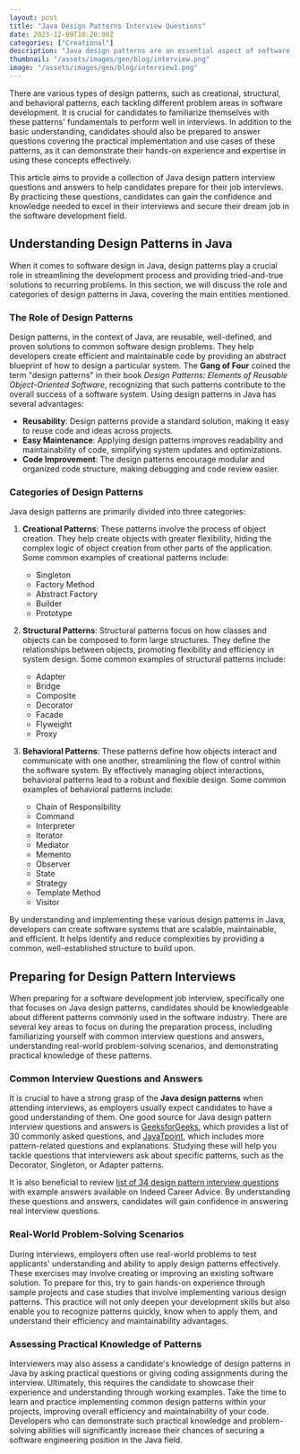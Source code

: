 ```yaml
---
layout: post
title: "Java Design Patterns Interview Questions"
date: 2023-12-09T10:20:00Z
categories: ["Creational"]
description: "Java design patterns are an essential aspect of software development, as they provide reusable solutions to commonly occurring problems in software design. By mastering Java design patterns, developers can create more efficient, flexible, and maintainable code, which is a valuable skill in today's job market. Consequently, interviewers often ask about design patterns in interviews to test a candidate's understanding of these concepts and their ability to apply them in real-world scenarios."
thumbnail: "/assets/images/gen/blog/interview.png"
image: "/assets/images/gen/blog/interview1.png"
---
```


There are various types of design patterns, such as creational, structural, and behavioral patterns, each tackling different problem areas in software development. It is crucial for candidates to familiarize themselves with these patterns' fundamentals to perform well in interviews. In addition to the basic understanding, candidates should also be prepared to answer questions covering the practical implementation and use cases of these patterns, as it can demonstrate their hands-on experience and expertise in using these concepts effectively.

This article aims to provide a collection of Java design pattern interview questions and answers to help candidates prepare for their job interviews. By practicing these questions, candidates can gain the confidence and knowledge needed to excel in their interviews and secure their dream job in the software development field.

Understanding Design Patterns in Java
-------------------------------------

When it comes to software design in Java, design patterns play a crucial role in streamlining the development process and providing tried-and-true solutions to recurring problems. In this section, we will discuss the role and categories of design patterns in Java, covering the main entities mentioned.

### The Role of Design Patterns

Design patterns, in the context of Java, are reusable, well-defined, and proven solutions to common software design problems. They help developers create efficient and maintainable code by providing an abstract blueprint of how to design a particular system. The **Gang of Four** coined the term "design patterns" in their book _Design Patterns: Elements of Reusable Object-Oriented Software_, recognizing that such patterns contribute to the overall success of a software system. Using design patterns in Java has several advantages:

*   **Reusability**: Design patterns provide a standard solution, making it easy to reuse code and ideas across projects.
*   **Easy Maintenance**: Applying design patterns improves readability and maintainability of code, simplifying system updates and optimizations.
*   **Code Improvement**: The design patterns encourage modular and organized code structure, making debugging and code review easier.

### Categories of Design Patterns

Java design patterns are primarily divided into three categories:

1.  **Creational Patterns**: These patterns involve the process of object creation. They help create objects with greater flexibility, hiding the complex logic of object creation from other parts of the application. Some common examples of creational patterns include:

    *   Singleton
    *   Factory Method
    *   Abstract Factory
    *   Builder
    *   Prototype
2.  **Structural Patterns**: Structural patterns focus on how classes and objects can be composed to form large structures. They define the relationships between objects, promoting flexibility and efficiency in system design. Some common examples of structural patterns include:

    *   Adapter
    *   Bridge
    *   Composite
    *   Decorator
    *   Facade
    *   Flyweight
    *   Proxy
3.  **Behavioral Patterns**: These patterns define how objects interact and communicate with one another, streamlining the flow of control within the software system. By effectively managing object interactions, behavioral patterns lead to a robust and flexible design. Some common examples of behavioral patterns include:

    *   Chain of Responsibility
    *   Command
    *   Interpreter
    *   Iterator
    *   Mediator
    *   Memento
    *   Observer
    *   State
    *   Strategy
    *   Template Method
    *   Visitor

By understanding and implementing these various design patterns in Java, developers can create software systems that are scalable, maintainable, and efficient. It helps identify and reduce complexities by providing a common, well-established structure to build upon.

Preparing for Design Pattern Interviews
---------------------------------------

When preparing for a software development job interview, specifically one that focuses on Java design patterns, candidates should be knowledgeable about different patterns commonly used in the software industry. There are several key areas to focus on during the preparation process, including familiarizing yourself with common interview questions and answers, understanding real-world problem-solving scenarios, and demonstrating practical knowledge of these patterns.

### Common Interview Questions and Answers

It is crucial to have a strong grasp of the **Java design patterns** when attending interviews, as employers usually expect candidates to have a good understanding of them. One good source for Java design pattern interview questions and answers is [GeeksforGeeks](https://www.geeksforgeeks.org/top-30-java-design-patterns-interview-question/), which provides a list of 30 commonly asked questions, and [JavaTpoint](https://www.javatpoint.com/java-design-pattern-interview-questions), which includes more pattern-related questions and explanations. Studying these will help you tackle questions that interviewers ask about specific patterns, such as the Decorator, Singleton, or Adapter patterns.

It is also beneficial to review [list of 34 design pattern interview questions](https://www.indeed.com/career-advice/interviewing/design-patterns-interview-questions) with example answers available on Indeed Career Advice. By understanding these questions and answers, candidates will gain confidence in answering real interview questions.

### Real-World Problem-Solving Scenarios

During interviews, employers often use real-world problems to test applicants' understanding and ability to apply design patterns effectively. These exercises may involve creating or improving an existing software solution. To prepare for this, try to gain hands-on experience through sample projects and case studies that involve implementing various design patterns. This practice will not only deepen your development skills but also enable you to recognize patterns quickly, know when to apply them, and understand their efficiency and maintainability advantages.

### Assessing Practical Knowledge of Patterns

Interviewers may also assess a candidate's knowledge of design patterns in Java by asking practical questions or giving coding assignments during the interview. Ultimately, this requires the candidate to showcase their experience and understanding through working examples. Take the time to learn and practice implementing common design patterns within your projects, improving overall efficiency and maintainability of your code. Developers who can demonstrate such practical knowledge and problem-solving abilities will significantly increase their chances of securing a software engineering position in the Java field.